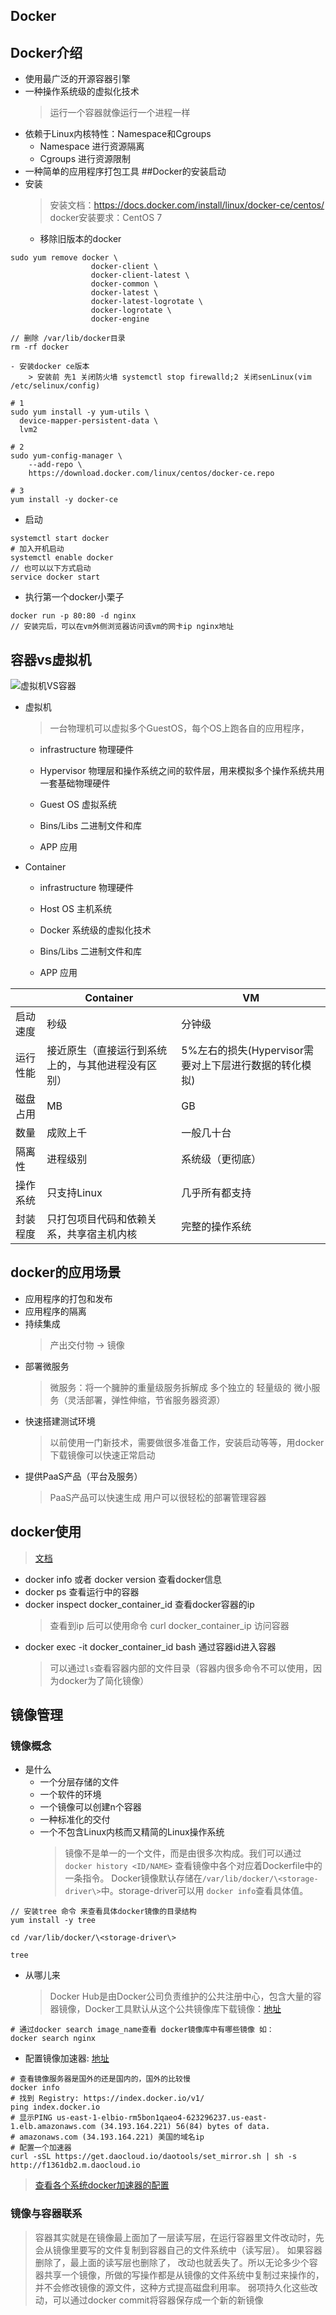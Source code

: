 ## Docker
## Docker介绍
* 使用最广泛的开源容器引擎
* 一种操作系统级的虚拟化技术
  > 运行一个容器就像运行一个进程一样
* 依赖于Linux内核特性：Namespace和Cgroups
    - Namespace 进行资源隔离
    - Cgroups 进行资源限制
* 一种简单的应用程序打包工具
##Docker的安装启动
* 安装
    > 安装文档：https://docs.docker.com/install/linux/docker-ce/centos/
    > docker安装要求：CentOS 7
    - 移除旧版本的docker
    
```
sudo yum remove docker \
                  docker-client \
                  docker-client-latest \
                  docker-common \
                  docker-latest \
                  docker-latest-logrotate \
                  docker-logrotate \
                  docker-engine
                  
// 删除 /var/lib/docker目录
rm -rf docker
```
    - 安装docker ce版本
        > 安装前 先1 关闭防火墙 systemctl stop firewalld;2 关闭senLinux(vim /etc/selinux/config)
```
# 1
sudo yum install -y yum-utils \
  device-mapper-persistent-data \
  lvm2

# 2
sudo yum-config-manager \
    --add-repo \
    https://download.docker.com/linux/centos/docker-ce.repo
    
# 3
yum install -y docker-ce
```
* 启动
```
systemctl start docker
# 加入开机启动
systemctl enable docker
// 也可以以下方式启动
service docker start
```
* 执行第一个docker小栗子
```
docker run -p 80:80 -d nginx
// 安装完后，可以在vm外侧浏览器访问该vm的网卡ip nginx地址
```
## 容器vs虚拟机
![虚拟机VS容器](./img/虚拟机VS容器.jpg '')
* 虚拟机
    > 一台物理机可以虚拟多个GuestOS，每个OS上跑各自的应用程序，
    - infrastructure 物理硬件
    - Hypervisor 物理层和操作系统之间的软件层，用来模拟多个操作系统共用一套基础物理硬件
    
    - Guest OS 虚拟系统
    - Bins/Libs 二进制文件和库
    - APP 应用
* Container
    > 
    - infrastructure 物理硬件
    - Host OS 主机系统
    - Docker 系统级的虚拟化技术
    
    - Bins/Libs 二进制文件和库
    - APP 应用

||Container|VM|
| --- | --- | --- |
|启动速度|秒级|分钟级|
|运行性能|接近原生（直接运行到系统上的，与其他进程没有区别）|5%左右的损失(Hypervisor需要对上下层进行数据的转化模拟)|
|磁盘占用|MB|GB|
|数量|成败上千|一般几十台|
|隔离性|进程级别|系统级（更彻底）|
|操作系统|只支持Linux|几乎所有都支持|
|封装程度|只打包项目代码和依赖关系，共享宿主机内核|完整的操作系统|

## docker的应用场景
* 应用程序的打包和发布
* 应用程序的隔离
* 持续集成
    > 产出交付物 -> 镜像
* 部署微服务
    > 微服务：将一个臃肿的重量级服务拆解成 多个独立的 轻量级的 微小服务（灵活部署，弹性伸缩，节省服务器资源）
* 快速搭建测试环境
    > 以前使用一门新技术，需要做很多准备工作，安装启动等等，用docker下载镜像可以快速正常启动
* 提供PaaS产品（平台及服务）
    > PaaS产品可以快速生成 用户可以很轻松的部署管理容器

## docker使用
> [文档](https://docs.docker.com)
* docker info 或者 docker version 查看docker信息
* docker ps 查看运行中的容器
* docker inspect docker_container_id 查看docker容器的ip
    > 查看到ip 后可以使用命令 curl docker_container_ip 访问容器
* docker exec -it docker_container_id bash 通过容器id进入容器
    > 可以通过`ls`查看容器内部的文件目录（容器内很多命令不可以使用，因为docker为了简化镜像）

## 镜像管理

### 镜像概念
* 是什么
    - 一个分层存储的文件
    - 一个软件的环境
    - 一个镜像可以创建n个容器
    - 一种标准化的交付
    - 一个不包含Linux内核而又精简的Linux操作系统
        >镜像不是单一的一个文件，而是由很多次构成。我们可以通过`docker history <ID/NAME>` 查看镜像中各个对应着Dockerfile中的一条指令。
Docker镜像默认存储在`/var/lib/docker/\<storage-driver\>`中。storage-driver可以用 `docker info`查看具体值。
```
// 安装tree 命令 来查看具体docker镜像的目录结构
yum install -y tree

cd /var/lib/docker/\<storage-driver\>

tree
```
* 从哪儿来
    > Docker Hub是由Docker公司负责维护的公共注册中心，包含大量的容器镜像，Docker工具默认从这个公共镜像库下载镜像：[地址](http://hub.docker.com/explore)
```
# 通过docker search image_name查看 docker镜像库中有哪些镜像 如：
docker search nginx
```
* 配置镜像加速器: [地址](https://www.daocloud.io/mirror)
```
# 查看镜像服务器是国外的还是国内的，国外的比较慢
docker info
# 找到 Registry: https://index.docker.io/v1/
ping index.docker.io
# 显示PING us-east-1-elbio-rm5bon1qaeo4-623296237.us-east-1.elb.amazonaws.com (34.193.164.221) 56(84) bytes of data.
# amazonaws.com (34.193.164.221) 美国的域名ip
# 配置一个加速器
curl -sSL https://get.daocloud.io/daotools/set_mirror.sh | sh -s http://f1361db2.m.daocloud.io
```
> [查看各个系统docker加速器的配置](https://www.daocloud.io/mirror)
### 镜像与容器联系
> 容器其实就是在镜像最上面加了一层读写层，在运行容器里文件改动时，先会从镜像里要写的文件复制到容器自己的文件系统中（读写层）。
如果容器删除了，最上面的读写层也删除了， 改动也就丢失了。所以无论多少个容器共享一个镜像，所做的写操作都是从镜像的文件系统中复制过来操作的，并不会修改镜像的源文件，这种方式提高磁盘利用率。
弱项持久化这些改动，可以通过docker commit将容器保存成一个新的新镜像
